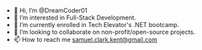 - 👋 Hi, I’m @DreamCoder01
- 👀 I’m interested in Full-Stack Development.
- 🌱 I’m currently enrolled in Tech Elevator's .NET bootcamp.
- 💞️ I’m looking to collaborate on non-profit/open-source projects.
- 📫 How to reach me samuel.clark.kent@gmail.com

<!---
DreamCoder01/DreamCoder01 is a ✨ special ✨ repository because its `README.md` (this file) appears on your GitHub profile.
You can click the Preview link to take a look at your changes.
--->
